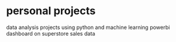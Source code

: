 # personal projects 
data analysis projects using python and machine learning 
powerbi dashboard on superstore sales data
